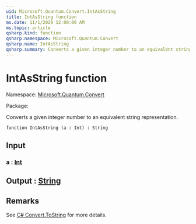 ```yaml
---
uid: Microsoft.Quantum.Convert.IntAsString
title: IntAsString function
ms.date: 11/1/2020 12:00:00 AM
ms.topic: article
qsharp.kind: function
qsharp.namespace: Microsoft.Quantum.Convert
qsharp.name: IntAsString
qsharp.summary: Converts a given integer number to an equivalent string representation.
---
```


# IntAsString function

Namespace: [Microsoft.Quantum.Convert](xref:Microsoft.Quantum.Convert)

Package: [](https://nuget.org/packages/)


Converts a given integer number to an equivalent string representation.

```qsharp
function IntAsString (a : Int) : String
```


## Input

### a : [Int](xref:microsoft.quantum.lang-ref.int)





## Output : [String](xref:microsoft.quantum.lang-ref.string)



## Remarks

See [C# Convert.ToString](https://docs.microsoft.com/dotnet/api/system.convert.tostring?view=netframework-4.7.1#System_Convert_ToString_System_Int64_) for more details.